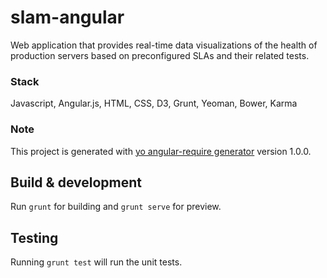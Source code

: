 # slam-angular
Web application that provides real-time data visualizations of the health of production servers based on preconfigured SLAs and their related tests.

### Stack
Javascript, Angular.js, HTML, CSS, D3, Grunt, Yeoman, Bower, Karma

### Note
This project is generated with [yo angular-require generator](https://github.com/aaronallport/generator-angular-require)
version 1.0.0.

## Build & development

Run `grunt` for building and `grunt serve` for preview.

## Testing

Running `grunt test` will run the unit tests.
